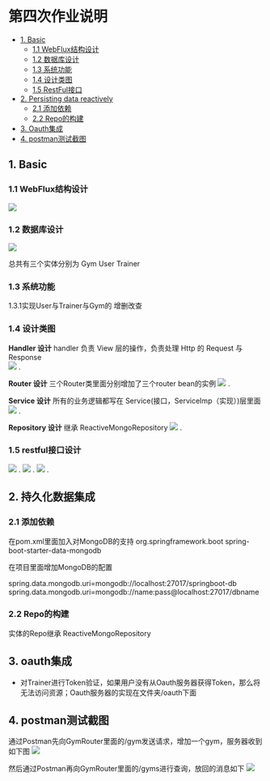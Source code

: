 # 第四次作业说明

<!-- TOC -->

-   [1. Basic](#1-basic)
    -   [1.1 WebFlux结构设计](#11-WebFlux结构设计)
    -   [1.2 数据库设计](#12-数据库设计)
    -   [1.3 系统功能](#13-系统功能)
    -   [1.4 设计类图](#14-设计类图)
    -   [1.5 RestFul接口](#14-restful接口设计)
-   [2. Persisting data reactively](#2-持久化数据集成)
    -   [2.1 添加依赖](#21-添加依赖)
    -   [2.2 Repo的构建](#22-Repo的构建)
-   [3. Oauth集成](#3-oauth集成)
-   [4. postman测试截图](#4-postman测试截图)

<!-- /TOC -->

## 1. Basic

### 1.1 WebFlux结构设计

![](/docImage/WebFlux.png)

### 1.2 数据库设计

![](/docImage/GymSpringERModel.png)

总共有三个实体分别为 Gym User Trainer

### 1.3 系统功能

1.3.1实现User与Trainer与Gym的 增删改查

### 1.4 设计类图

**Handler 设计**
handler 负责 View 层的操作，负责处理 Http 的 Request 与 Response  
![](/docImage/handlerDesign.png) . 

**Router 设计**
三个Router类里面分别增加了三个router bean的实例
![](/docImage/routerDesign.png) . 

**Service 设计**
所有的业务逻辑都写在 Service(接口，ServiceImp（实现）)层里面  
![](/docImage/serviceDesignWebFlux.png) . 

**Repository 设计**
继承 ReactiveMongoRepository
![](/docImage/repoDesignWebFlux.png) . 

### 1.5 restful接口设计
![](/docImage/RestfulAPIWebFlux1.png) . 
![](/docImage/RestfulAPIWebFlux2.png) . 
![](/docImage/RestfulAPIWebFlux3.png) . 



## 2. 持久化数据集成


### 2.1 添加依赖
在pom.xml里面加入对MongoDB的支持
    <dependency>
          <groupId>org.springframework.boot</groupId>
           <artifactId>spring-boot-starter-data-mongodb</artifactId>
    </dependency>

在项目里面增加MongoDB的配置

spring.data.mongodb.uri=mongodb://localhost:27017/springboot-db
spring.data.mongodb.uri=mongodb://name:pass@localhost:27017/dbname

### 2.2 Repo的构建
实体的Repo继承 ReactiveMongoRepository

## 3. oauth集成

+ 对Trainer进行Token验证，如果用户没有从Oauth服务器获得Token，那么将无法访问资源；Oauth服务器的实现在文件夹/oauth下面

## 4. postman测试截图
通过Postman先向GymRouter里面的/gym发送请求，增加一个gym，服务器收到如下图
![](/docImage/user_add.png) 

然后通过Postman再向GymRouter里面的/gyms进行查询，放回的消息如下
![](/docImage/user_get.png) 

